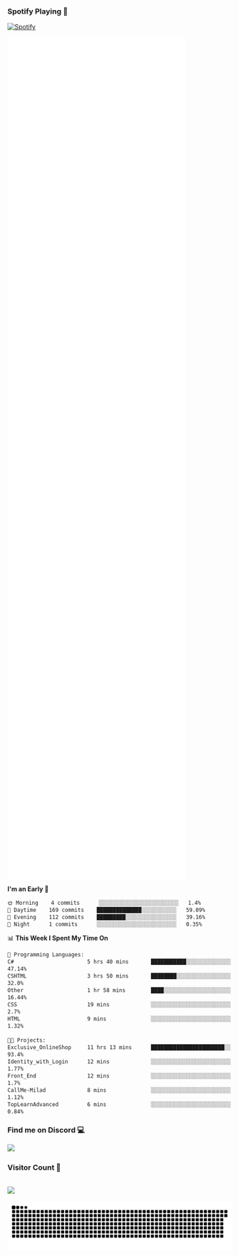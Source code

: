 ### Spotify Playing 🎵
[![Spotify](https://spotify-livestats-callme-milad.vercel.app/api/spotify)](https://open.spotify.com/user/314mrt6dxn5cqoxklh3thbwlr6by)

<img align="center" src="/github-metrics.svg" alt="Metrics" width="400">

<!--START_SECTION:waka-->
**I'm an Early 🐤** 

```text
🌞 Morning    4 commits      ░░░░░░░░░░░░░░░░░░░░░░░░░   1.4% 
🌆 Daytime    169 commits    ██████████████░░░░░░░░░░░   59.09% 
🌃 Evening    112 commits    █████████░░░░░░░░░░░░░░░░   39.16% 
🌙 Night      1 commits      ░░░░░░░░░░░░░░░░░░░░░░░░░   0.35%

```


📊 **This Week I Spent My Time On** 

```text
💬 Programming Languages: 
C#                       5 hrs 40 mins       ███████████░░░░░░░░░░░░░░   47.14% 
CSHTML                   3 hrs 50 mins       ████████░░░░░░░░░░░░░░░░░   32.0% 
Other                    1 hr 58 mins        ████░░░░░░░░░░░░░░░░░░░░░   16.44% 
CSS                      19 mins             ░░░░░░░░░░░░░░░░░░░░░░░░░   2.7% 
HTML                     9 mins              ░░░░░░░░░░░░░░░░░░░░░░░░░   1.32%

🐱‍💻 Projects: 
Exclusive_OnlineShop     11 hrs 13 mins      ███████████████████████░░   93.4% 
Identity_with_Login      12 mins             ░░░░░░░░░░░░░░░░░░░░░░░░░   1.77% 
Front_End                12 mins             ░░░░░░░░░░░░░░░░░░░░░░░░░   1.7% 
CallMe-Milad             8 mins              ░░░░░░░░░░░░░░░░░░░░░░░░░   1.12% 
TopLearnAdvanced         6 mins              ░░░░░░░░░░░░░░░░░░░░░░░░░   0.84%

```


<!--END_SECTION:waka-->

### Find me on Discord 💻
<a href="https://discord.gg/pQVcABAxAy" rel="nofollow"> 
  <img src="https://discord.c99.nl/widget/theme-2/977957889358573609.png" data-canonical-src="https://discord.c99.nl/widget/theme-2/977957889358573609.png" style="max-width: 100%;"></a>

### Visitor Count 🔢
<p align="left"> 
  <br>
  <img src="https://profile-counter.glitch.me/callme-devil/count.svg" />
</p>

<img src="https://github.com/callme-devil/callme-devil/blob/output/github-contribution-grid-snake.svg" alt="snake" style="max-width: 100%;">
